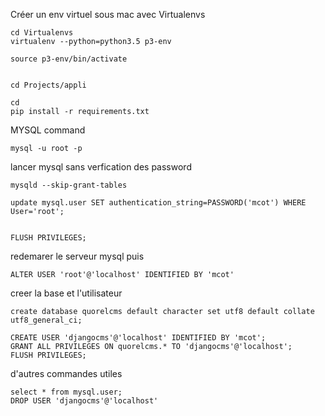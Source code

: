 Créer un env virtuel sous mac avec Virtualenvs

~~~
cd Virtualenvs
virtualenv --python=python3.5 p3-env

source p3-env/bin/activate	


cd Projects/appli

cd 
pip install -r requirements.txt
~~~


MYSQL command
~~~
mysql -u root -p
~~~

lancer mysql sans verfication des password
~~~
mysqld --skip-grant-tables
~~~
~~~
update mysql.user SET authentication_string=PASSWORD('mcot') WHERE User='root';


FLUSH PRIVILEGES;
~~~

redemarer le serveur mysql puis
~~~
ALTER USER 'root'@'localhost' IDENTIFIED BY 'mcot'
~~~

creer la base et l'utilisateur 
~~~
create database quorelcms default character set utf8 default collate utf8_general_ci;

CREATE USER 'djangocms'@'localhost' IDENTIFIED BY 'mcot';
GRANT ALL PRIVILEGES ON quorelcms.* TO 'djangocms'@'localhost';
FLUSH PRIVILEGES;
~~~

d'autres commandes utiles
~~~
select * from mysql.user;
DROP USER 'djangocms'@'localhost'
~~~